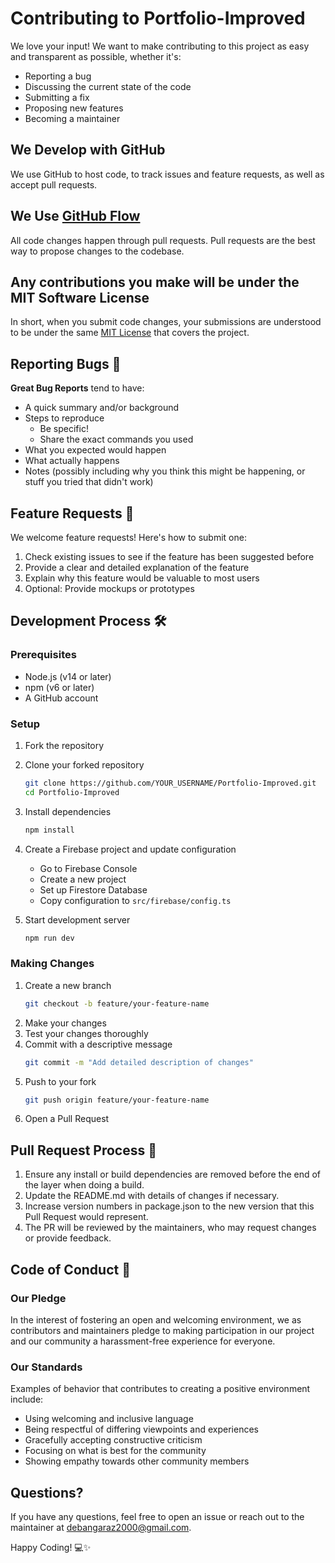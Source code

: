 # Contributing to Portfolio-Improved

We love your input! We want to make contributing to this project as easy and transparent as possible, whether it's:

- Reporting a bug
- Discussing the current state of the code
- Submitting a fix
- Proposing new features
- Becoming a maintainer

## We Develop with GitHub
We use GitHub to host code, to track issues and feature requests, as well as accept pull requests.

## We Use [GitHub Flow](https://guides.github.com/introduction/flow/index.html)
All code changes happen through pull requests. Pull requests are the best way to propose changes to the codebase.

## Any contributions you make will be under the MIT Software License
In short, when you submit code changes, your submissions are understood to be under the same [MIT License](http://choosealicense.com/licenses/mit/) that covers the project.

## Reporting Bugs 🐛

**Great Bug Reports** tend to have:

- A quick summary and/or background
- Steps to reproduce
  - Be specific!
  - Share the exact commands you used
- What you expected would happen
- What actually happens
- Notes (possibly including why you think this might be happening, or stuff you tried that didn't work)

## Feature Requests 🚀

We welcome feature requests! Here's how to submit one:

1. Check existing issues to see if the feature has been suggested before
2. Provide a clear and detailed explanation of the feature
3. Explain why this feature would be valuable to most users
4. Optional: Provide mockups or prototypes

## Development Process 🛠️

### Prerequisites
- Node.js (v14 or later)
- npm (v6 or later)
- A GitHub account

### Setup
1. Fork the repository
2. Clone your forked repository
   ```bash
   git clone https://github.com/YOUR_USERNAME/Portfolio-Improved.git
   cd Portfolio-Improved
   ```
3. Install dependencies
   ```bash
   npm install
   ```
4. Create a Firebase project and update configuration
   - Go to Firebase Console
   - Create a new project
   - Set up Firestore Database
   - Copy configuration to `src/firebase/config.ts`

5. Start development server
   ```bash
   npm run dev
   ```

### Making Changes
1. Create a new branch
   ```bash
   git checkout -b feature/your-feature-name
   ```
2. Make your changes
3. Test your changes thoroughly
4. Commit with a descriptive message
   ```bash
   git commit -m "Add detailed description of changes"
   ```
5. Push to your fork
   ```bash
   git push origin feature/your-feature-name
   ```
6. Open a Pull Request

## Pull Request Process 📝

1. Ensure any install or build dependencies are removed before the end of the layer when doing a build.
2. Update the README.md with details of changes if necessary.
3. Increase version numbers in package.json to the new version that this Pull Request would represent.
4. The PR will be reviewed by the maintainers, who may request changes or provide feedback.

## Code of Conduct 🤝

### Our Pledge

In the interest of fostering an open and welcoming environment, we as contributors and maintainers pledge to making participation in our project and our community a harassment-free experience for everyone.

### Our Standards

Examples of behavior that contributes to creating a positive environment include:

- Using welcoming and inclusive language
- Being respectful of differing viewpoints and experiences
- Gracefully accepting constructive criticism
- Focusing on what is best for the community
- Showing empathy towards other community members

## Questions?

If you have any questions, feel free to open an issue or reach out to the maintainer at debangaraz2000@gmail.com.

Happy Coding! 💻✨